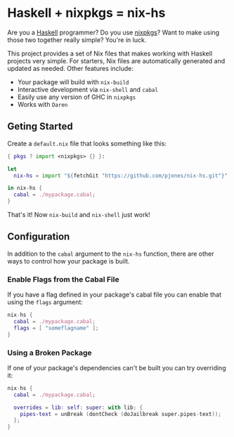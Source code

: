 Haskell + nixpkgs = nix-hs
==========================

Are you a [Haskell][] programmer?  Do you use [nixpkgs][]?  Want to
make using those two together really simple?  You're in luck.

This project provides a set of Nix files that makes working with
Haskell projects very simple.  For starters, Nix files are
automatically generated and updated as needed.  Other features
include:

  * Your package will build with `nix-build`
  * Interactive development via `nix-shell` and `cabal`
  * Easily use any version of GHC in `nixpkgs`
  * Works with `Daren`

Geting Started
--------------

Create a `default.nix` file that looks something like this:

```nix
{ pkgs ? import <nixpkgs> {} }:

let
  nix-hs = import "${fetchGit "https://github.com/pjones/nix-hs.git"}" {inherit pkgs;};

in nix-hs {
  cabal = ./mypackage.cabal;
}

```

That's it!  Now `nix-build` and `nix-shell` just work!

Configuration
-------------

In addition to the `cabal` argument to the `nix-hs` function, there
are other ways to control how your package is built.

### Enable Flags from the Cabal File ###

If you have a flag defined in your package's cabal file you can enable
that using the `flags` argument:

```nix
nix-hs {
  cabal = ./mypackage.cabal;
  flags = [ "someflagname" ];
}
```

### Using a Broken Package ###

If one of your package's dependencies can't be built you can try
overriding it:

```nix
nix-hs {
  cabal = ./mypackage.cabal;

  overrides = lib: self: super: with lib; {
    pipes-text = unBreak (dontCheck (doJailbreak super.pipes-text));
  };
}
```

[haskell]: https://www.haskell.org/
[nixpkgs]: https://nixos.org/nix/
